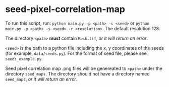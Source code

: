 # seed-pixel-correlation-map

To run this script, run: `python main.py -p <path> -s <seed>` or `python main.py -p <path> -s <seed> -r <resolution>`. The default resolution 128.

The directory `<path>` **must** contain `Mask.tif`, _or it will return an error_.

`<seed>` is the path to a python file including the x, y coordinates of the seeds (for example, `data/seeds.py`). For the format of seed file, please see `seeds_example.py`.

Seed pixel correlation map .png files will be genereated to `<path>` under the directory `seed_maps`. The directory should not have a directory named `seed_maps`, _or it will return an error_. 


